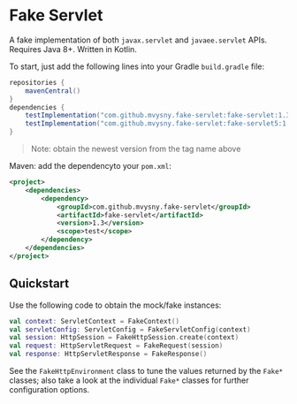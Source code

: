 # Fake Servlet

A fake implementation of both `javax.servlet` and `javaee.servlet` APIs. Requires Java 8+. Written in Kotlin.

To start, just add the following lines into your Gradle `build.gradle` file:

```groovy
repositories {
    mavenCentral()
}
dependencies {
    testImplementation("com.github.mvysny.fake-servlet:fake-servlet:1.3") // for javax.servlet
    testImplementation("com.github.mvysny.fake-servlet:fake-servlet5:1.3") // for javaee.servlet
}
```

> Note: obtain the newest version from the tag name above

Maven: add the dependencyto your `pom.xml`:

```xml
<project>
	<dependencies>
		<dependency>
			<groupId>com.github.mvysny.fake-servlet</groupId>
			<artifactId>fake-servlet</artifactId>
			<version>1.3</version>
			<scope>test</scope>
		</dependency>
    </dependencies>
</project>
```

## Quickstart

Use the following code to obtain the mock/fake instances:

```kotlin
val context: ServletContext = FakeContext()
val servletConfig: ServletConfig = FakeServletConfig(context)
val session: HttpSession = FakeHttpSession.create(context)
val request: HttpServletRequest = FakeRequest(session)
val response: HttpServletResponse = FakeResponse()
```

See the `FakeHttpEnvironment` class to tune the values returned by the `Fake*` classes;
also take a look at the individual `Fake*` classes for further configuration options.

